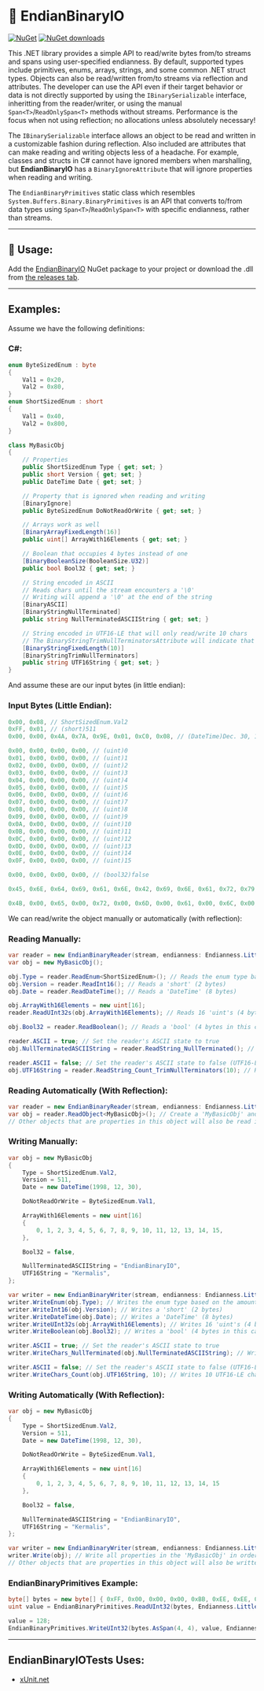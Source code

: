 ﻿# 📖 EndianBinaryIO

[![NuGet](https://img.shields.io/nuget/v/EndianBinaryIO.svg)](https://www.nuget.org/packages/EndianBinaryIO)
[![NuGet downloads](https://img.shields.io/nuget/dt/EndianBinaryIO)](https://www.nuget.org/packages/EndianBinaryIO)

This .NET library provides a simple API to read/write bytes from/to streams and spans using user-specified endianness.
By default, supported types include primitives, enums, arrays, strings, and some common .NET struct types.
Objects can also be read/written from/to streams via reflection and attributes.
The developer can use the API even if their target behavior or data is not directly supported by using the `IBinarySerializable` interface, inheritting from the reader/writer, or using the manual `Span<T>`/`ReadOnlySpan<T>` methods without streams.
Performance is the focus when not using reflection; no allocations unless absolutely necessary!

The `IBinarySerializable` interface allows an object to be read and written in a customizable fashion during reflection.
Also included are attributes that can make reading and writing objects less of a headache.
For example, classes and structs in C# cannot have ignored members when marshalling, but **EndianBinaryIO** has a `BinaryIgnoreAttribute` that will ignore properties when reading and writing.

The `EndianBinaryPrimitives` static class which resembles `System.Buffers.Binary.BinaryPrimitives` is an API that converts to/from data types using `Span<T>`/`ReadOnlySpan<T>` with specific endianness, rather than streams.

----
## 🚀 Usage:
Add the [EndianBinaryIO](https://www.nuget.org/packages/EndianBinaryIO) NuGet package to your project or download the .dll from [the releases tab](https://github.com/Kermalis/EndianBinaryIO/releases).

----
## Examples:
Assume we have the following definitions:
### C#:
```cs
enum ByteSizedEnum : byte
{
	Val1 = 0x20,
	Val2 = 0x80,
}
enum ShortSizedEnum : short
{
	Val1 = 0x40,
	Val2 = 0x800,
}

class MyBasicObj
{
	// Properties
	public ShortSizedEnum Type { get; set; }
	public short Version { get; set; }
	public DateTime Date { get; set; }

	// Property that is ignored when reading and writing
	[BinaryIgnore]
	public ByteSizedEnum DoNotReadOrWrite { get; set; }

	// Arrays work as well
	[BinaryArrayFixedLength(16)]
	public uint[] ArrayWith16Elements { get; set; }

	// Boolean that occupies 4 bytes instead of one
	[BinaryBooleanSize(BooleanSize.U32)]
	public bool Bool32 { get; set; }

	// String encoded in ASCII
	// Reads chars until the stream encounters a '\0'
	// Writing will append a '\0' at the end of the string
	[BinaryASCII]
	[BinaryStringNullTerminated]
	public string NullTerminatedASCIIString { get; set; }

	// String encoded in UTF16-LE that will only read/write 10 chars
	// The BinaryStringTrimNullTerminatorsAttribute will indicate that every char from the first \0 will be removed from the string. This attribute also works with char arrays
	[BinaryStringFixedLength(10)]
	[BinaryStringTrimNullTerminators]
	public string UTF16String { get; set; }
}
```
And assume these are our input bytes (in little endian):
### Input Bytes (Little Endian):
```cs
0x00, 0x08, // ShortSizedEnum.Val2
0xFF, 0x01, // (short)511
0x00, 0x00, 0x4A, 0x7A, 0x9E, 0x01, 0xC0, 0x08, // (DateTime)Dec. 30, 1998

0x00, 0x00, 0x00, 0x00, // (uint)0
0x01, 0x00, 0x00, 0x00, // (uint)1
0x02, 0x00, 0x00, 0x00, // (uint)2
0x03, 0x00, 0x00, 0x00, // (uint)3
0x04, 0x00, 0x00, 0x00, // (uint)4
0x05, 0x00, 0x00, 0x00, // (uint)5
0x06, 0x00, 0x00, 0x00, // (uint)6
0x07, 0x00, 0x00, 0x00, // (uint)7
0x08, 0x00, 0x00, 0x00, // (uint)8
0x09, 0x00, 0x00, 0x00, // (uint)9
0x0A, 0x00, 0x00, 0x00, // (uint)10
0x0B, 0x00, 0x00, 0x00, // (uint)11
0x0C, 0x00, 0x00, 0x00, // (uint)12
0x0D, 0x00, 0x00, 0x00, // (uint)13
0x0E, 0x00, 0x00, 0x00, // (uint)14
0x0F, 0x00, 0x00, 0x00, // (uint)15

0x00, 0x00, 0x00, 0x00, // (bool32)false

0x45, 0x6E, 0x64, 0x69, 0x61, 0x6E, 0x42, 0x69, 0x6E, 0x61, 0x72, 0x79, 0x49, 0x4F, 0x00, // (ASCII)"EndianBinaryIO\0"

0x4B, 0x00, 0x65, 0x00, 0x72, 0x00, 0x6D, 0x00, 0x61, 0x00, 0x6C, 0x00, 0x69, 0x00, 0x73, 0x00, 0x00, 0x00, 0x00, 0x00, // (UTF16-LE)"Kermalis\0\0"
```

We can read/write the object manually or automatically (with reflection):
### Reading Manually:
```cs
var reader = new EndianBinaryReader(stream, endianness: Endianness.LittleEndian, booleanSize: BooleanSize.U32);
var obj = new MyBasicObj();

obj.Type = reader.ReadEnum<ShortSizedEnum>(); // Reads the enum type based on the amount of bytes of the enum's underlying type (short/2 in this case)
obj.Version = reader.ReadInt16(); // Reads a 'short' (2 bytes)
obj.Date = reader.ReadDateTime(); // Reads a 'DateTime' (8 bytes)

obj.ArrayWith16Elements = new uint[16];
reader.ReadUInt32s(obj.ArrayWith16Elements); // Reads 16 'uint's (4 bytes each)

obj.Bool32 = reader.ReadBoolean(); // Reads a 'bool' (4 bytes in this case, since the reader's current bool state is BooleanSize.U32)

reader.ASCII = true; // Set the reader's ASCII state to true
obj.NullTerminatedASCIIString = reader.ReadString_NullTerminated(); // Reads ASCII chars until a '\0' is read, then returns a 'string'

reader.ASCII = false; // Set the reader's ASCII state to false (UTF16-LE)
obj.UTF16String = reader.ReadString_Count_TrimNullTerminators(10); // Reads 10 UTF16-LE chars as a 'string' with the '\0's removed
```
### Reading Automatically (With Reflection):
```cs
var reader = new EndianBinaryReader(stream, endianness: Endianness.LittleEndian);
var obj = reader.ReadObject<MyBasicObj>(); // Create a 'MyBasicObj' and read all properties in order, ignoring any with a 'BinaryIgnoreAttribute'
// Other objects that are properties in this object will also be read in the same way recursively
```

### Writing Manually:
```cs
var obj = new MyBasicObj
{
	Type = ShortSizedEnum.Val2,
	Version = 511,
	Date = new DateTime(1998, 12, 30),

	DoNotReadOrWrite = ByteSizedEnum.Val1,

	ArrayWith16Elements = new uint[16]
	{
		0, 1, 2, 3, 4, 5, 6, 7, 8, 9, 10, 11, 12, 13, 14, 15,
	},

	Bool32 = false,

	NullTerminatedASCIIString = "EndianBinaryIO",
	UTF16String = "Kermalis",
};

var writer = new EndianBinaryWriter(stream, endianness: Endianness.LittleEndian, booleanSize: BooleanSize.U32);
writer.WriteEnum(obj.Type); // Writes the enum type based on the amount of bytes of the enum's underlying type (short/2 in this case)
writer.WriteInt16(obj.Version); // Writes a 'short' (2 bytes)
writer.WriteDateTime(obj.Date); // Writes a 'DateTime' (8 bytes)
writer.WriteUInt32s(obj.ArrayWith16Elements); // Writes 16 'uint's (4 bytes each)
writer.WriteBoolean(obj.Bool32); // Writes a 'bool' (4 bytes in this case, since the reader's current bool state is BooleanSize.U32)

writer.ASCII = true; // Set the reader's ASCII state to true
writer.WriteChars_NullTerminated(obj.NullTerminatedASCIIString); // Writes the chars in the 'string' as ASCII and appends a '\0' at the end

writer.ASCII = false; // Set the reader's ASCII state to false (UTF16-LE)
writer.WriteChars_Count(obj.UTF16String, 10); // Writes 10 UTF16-LE chars as a 'string'. If the string has more than 10 chars, it is truncated; if it has less, it is padded with '\0'
```
### Writing Automatically (With Reflection):
```cs
var obj = new MyBasicObj
{
	Type = ShortSizedEnum.Val2,
	Version = 511,
	Date = new DateTime(1998, 12, 30),

	DoNotReadOrWrite = ByteSizedEnum.Val1,

	ArrayWith16Elements = new uint[16]
	{
		0, 1, 2, 3, 4, 5, 6, 7, 8, 9, 10, 11, 12, 13, 14, 15
	},

	Bool32 = false,

	NullTerminatedASCIIString = "EndianBinaryIO",
	UTF16String = "Kermalis",
};

var writer = new EndianBinaryWriter(stream, endianness: Endianness.LittleEndian);
writer.Write(obj); // Write all properties in the 'MyBasicObj' in order, ignoring any with a 'BinaryIgnoreAttribute'
// Other objects that are properties in this object will also be written in the same way recursively
```

### EndianBinaryPrimitives Example:
```cs
byte[] bytes = new byte[] { 0xFF, 0x00, 0x00, 0x00, 0xBB, 0xEE, 0xEE, 0xFF };
uint value = EndianBinaryPrimitives.ReadUInt32(bytes, Endianness.LittleEndian); // Will return 255

value = 128;
EndianBinaryPrimitives.WriteUInt32(bytes.AsSpan(4, 4), value, Endianness.LittleEndian); // bytes is now { 0xFF, 0x00, 0x00, 0x00, 0x80, 0x00, 0x00, 0x00 }
```

----
## EndianBinaryIOTests Uses:
* [xUnit.net](https://github.com/xunit/xunit)